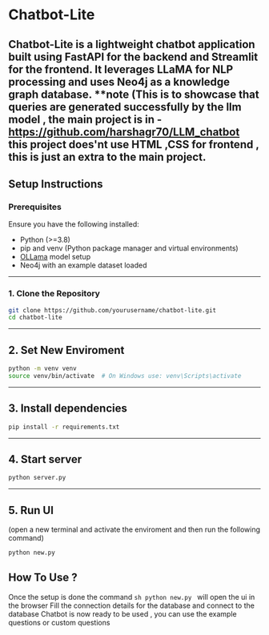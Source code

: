 
# Chatbot-Lite

Chatbot-Lite is a lightweight chatbot application built using FastAPI for the backend and Streamlit for the frontend. It leverages LLaMA for NLP processing and uses Neo4j as a knowledge graph database.
**note (This is to showcase that queries are generated successfully by the llm model , the main project is in - https://github.com/harshagr70/LLM_chatbot
this project does'nt use HTML ,CSS for frontend , this is just an extra to the main project.
---

## Setup Instructions

### Prerequisites

Ensure you have the following installed:

- Python (>=3.8)
- pip and venv (Python package manager and virtual environments)
- [OLLama](https://ollama.com/download/mac) model setup
- Neo4j with an example dataset loaded

---

### 1. Clone the Repository

```sh
git clone https://github.com/yourusername/chatbot-lite.git
cd chatbot-lite
```
---
## 2. Set New Enviroment 
```sh
python -m venv venv
source venv/bin/activate  # On Windows use: venv\Scripts\activate
```
---
## 3. Install dependencies
```sh
pip install -r requirements.txt
```
---
## 4. Start server 
```sh
python server.py
```
---
## 5. Run UI 
(open a new terminal and activate the enviroment and then run the following command)
```sh
python new.py
```

## How To Use ?
Once the setup is done the command ```sh python new.py ``` will open the ui in the browser 
Fill the connection details for the database and connect to the database 
Chatbot is now ready to be used , you can use the example questions or custom questions 
